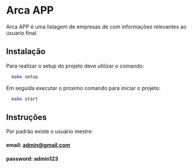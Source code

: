# Arca APP

Arca APP é uma listagem de empresas de com informações relevantes ao úsuario final.

## Instalação

Para realizar o setup do projeto deve utilizar o comando:

```bash
  make setup
```

Em seguida executar o proximo comando para iniciar o projeto:

```bash
  make start
```

## Instruções

Por padrão existe o usuário mestre:

#### email: admin@gmail.com
#### password: admin123
